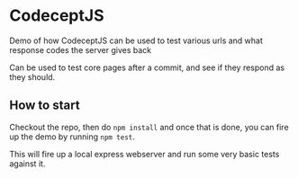 # CodeceptJS

Demo of how CodeceptJS can be used to test various urls and what response codes the server gives back

Can be used to test core pages after a commit, and see if they respond as they should.

## How to start

Checkout the repo, then do `npm install` and once that is done, you can fire up the demo by running `npm test`.

This will fire up a local express webserver and run some very basic tests against it.
